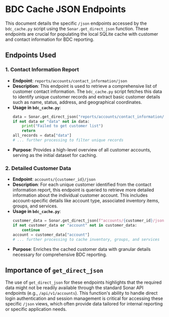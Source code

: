 # BDC Cache JSON Endpoints

This document details the specific `/json` endpoints accessed by the `bdc_cache.py` script using the `Sonar.get_direct_json` function. These endpoints are crucial for populating the local SQLite cache with customer and contact information for BDC reporting.

## Endpoints Used

### 1. Contact Information Report
- **Endpoint**: `reports/accounts/contact_information/json`
- **Description**: This endpoint is used to retrieve a comprehensive list of customer contact information. The `bdc_cache.py` script fetches this data to identify unique customer records and extract basic customer details such as name, status, address, and geographical coordinates.
- **Usage in `bdc_cache.py`**:
    ```python
    data = Sonar.get_direct_json("reports/accounts/contact_information/json")
    if not data or "data" not in data:
        print("Failed to get customer list")
        return
    all_records = data["data"]
    # ... further processing to filter unique records
    ```
- **Purpose**: Provides a high-level overview of all customer accounts, serving as the initial dataset for caching.

### 2. Detailed Customer Data
- **Endpoint**: `accounts/{customer_id}/json`
- **Description**: For each unique customer identified from the contact information report, this endpoint is queried to retrieve more detailed information about the individual customer account. This includes account-specific details like account type, associated inventory items, groups, and services.
- **Usage in `bdc_cache.py`**:
    ```python
    customer_data = Sonar.get_direct_json(f"accounts/{customer_id}/json")
    if not customer_data or "account" not in customer_data:
        continue
    account = customer_data["account"]
    # ... further processing to cache inventory, groups, and services
    ```
- **Purpose**: Enriches the cached customer data with granular details necessary for comprehensive BDC reporting.

## Importance of `get_direct_json`
The use of `get_direct_json` for these endpoints highlights that the required data might not be readily available through the standard Sonar API endpoints (e.g., `/api/v1/accounts`). This function's ability to handle direct login authentication and session management is critical for accessing these specific `/json` views, which often provide data tailored for internal reporting or specific application needs.
